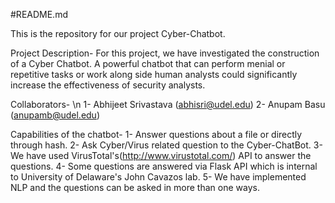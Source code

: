 #README.md

This is the repository for our project Cyber-Chatbot.

Project Description-
For this project, we have investigated the construction of a Cyber Chatbot. A powerful chatbot that can perform menial or repetitive tasks or work along side human analysts could significantly increase the effectiveness of security analysts.

Collaborators- \n
1- Abhijeet Srivastava (abhisri@udel.edu)
2- Anupam Basu (anupamb@udel.edu)

Capabilities of the chatbot-
1- Answer questions about a file or directly through hash.
2- Ask Cyber/Virus related question to the Cyber-ChatBot.
3- We have used VirusTotal's(http://www.virustotal.com/) API to answer the questions.
4- Some questions are answered via Flask API which is internal to University of Delaware's John Cavazos lab.
5- We have implemented NLP and the questions can be asked in more than one ways.
